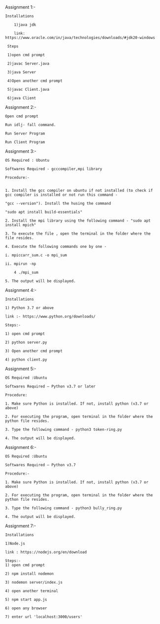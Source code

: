 Assignment 1:-

	Installations

        1)java jdk
	
        link: https://www.oracle.com/in/java/technologies/downloads/#jdk20-windows
	
	 Steps
	 
	 1)open cmd prompt 
	 
	 2)javac Server.java
	 
	 3)java Server
	 
	 4)Open another cmd prompt 
	 
	 5)javac Client.java
	 
	 6)java Client




Assignment 2:-

	Open cmd prompt
	
	Run idlj- fall command.
	
	Run Server Program
	
	Run Client Program 
	
	
	
	
	
Assignment 3:-

	
	OS Required : Ubuntu
	
	Softwares Required - gcccompiler,mpi library
	
	Procedure:-
 

 	1. Install the gcc compiler on ubuntu if not installed (to check if gcc compiler is installed or not run this command - 
  	
   	"gcc --version"). Install the husing the command 
	
  	"sudo apt install build-essentials"
	
 	2. Install the mpi library using the following command - "sudo apt install mpich"
	
 	3. To execute the file , open the terminal in the folder where the file resides. 
	
 	4. Execute the following commands one by one - 
	
  	i. mpiccarr_sum.c -o mpi_sum
	
  	ii. mpirun -np 
   	
    	4 ./mpi_sum
	
 	5. The output will be displayed.
	
	
	
Assignment 4:-

	Installations
	
	1) Python 3.7 or above
	
	link :- https://www.python.org/downloads/
	
	Steps:-
	
	1) open cmd prompt
	
	2) python server.py
	
	3) Open another cmd prompt 
	
	4) python client.py
	
	
Assignment 5:-

	OS Required :Ubuntu

 	Softwares Required – Python v3.7 or later
	
	Procedure:
 
 	1. Make sure Python is installed. If not, install python (v3.7 or above)
	
 	2. For executing the program, open terminal in the folder where the python file resides.
	
 	3. Type the following command - python3 token-ring.py
	
 	4. The output will be displayed.
	
	
	
Assignment 6:-

	OS Required :Ubuntu
 
	Softwares Required – Python v3.7
	
	Procedure:-
 
	1. Make sure Python is installed. If not, install python (v3.7 or above)

 	2. For executing the program, open terminal in the folder where the python file resides.
	
 	3. Type the following command - python3 bully_ring.py
  
	4. The output will be displayed.
	
	
	
Assignment 7:-

	
	Installations
	
	1)Node.js
	
	link : https://nodejs.org/en/download
	
	Steps:-
	1) open cmd prompt
	
	2) npm install nodemon
	
	3) nodemon server/index.js
	
	4) open another terminal 
	
	5) npm start app.js
	
	6) open any browser
	   
	7) enter url 'localhost:3000/users'
